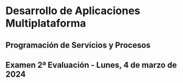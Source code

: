 # Desarrollo de Aplicaciones Multiplataforma
## Programación de Servicios y Procesos
## Examen 2ª Evaluación - Lunes, 4 de marzo de 2024
